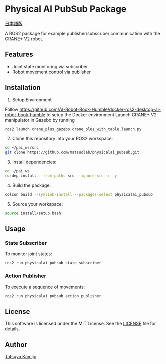 # Physical AI PubSub Package
[日本語版](README.ja.md)

A ROS2 package for example publisher/subscriber communication with the CRANE+ V2 robot.

## Features

- Joint state monitoring via subscriber
- Robot movement control via publisher

## Installation
1. Setup Environment

Follow https://github.com/AI-Robot-Book-Humble/docker-ros2-desktop-ai-robot-book-humble to setup the Docker environment
Launch CRANE+ V2 manipulator in Gazebo by running
```bash
ros2 launch crane_plus_gazebo crane_plus_with_table.launch.py
```

2. Clone this repository into your ROS2 workspace:

```bash
cd ~/pai_ws/src
git clone https://github.com/matsuolab/physicalai_pubsub.git
```

3. Install dependencies:

```bash
cd ~/pai_ws
rosdep install --from-paths src --ignore-src -r -y
```

4. Build the package:

```bash
colcon build --symlink-install --packages-select physicalai_pubsub
```

5. Source your workspace:

```bash
source install/setup.bash
```

## Usage

### State Subscriber

To monitor joint states:
```bash
ros2 run physicalai_pubsub state_subscriber
```

### Action Publisher

To execute a sequence of movements:
```bash
ros2 run physicalai_pubsub action_publisher
```

## License

This software is licensed under the MIT License. See the [LICENSE](LICENSE) file for details.

## Author

[Tatsuya Kamijo](https://tatsukamijo.github.io/)
